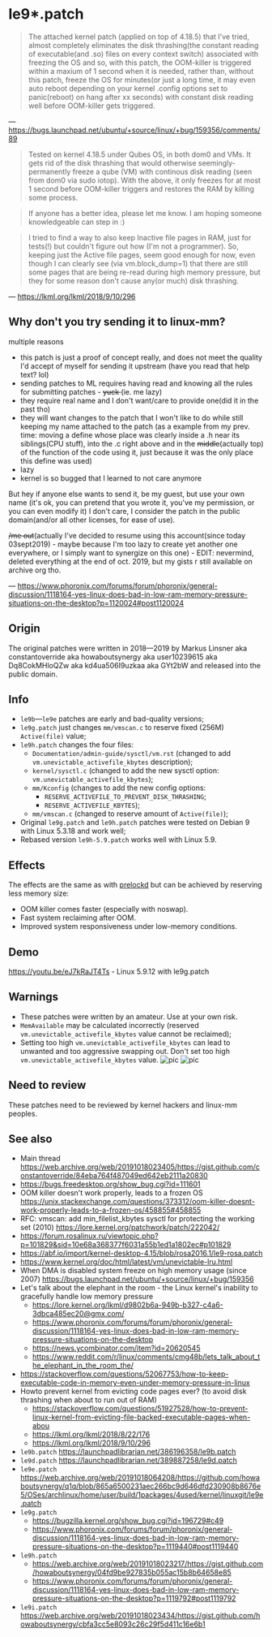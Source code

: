 # le9*.patch

> The attached kernel patch (applied on top of 4.18.5) that I've tried, almost completely eliminates the disk thrashing(the constant reading of executable(and .so) files on every context switch) associated with freezing the OS and so, with this patch, the OOM-killer is triggered within a maxium of 1 second when it is needed, rather than, without this patch, freeze the OS for minutes(or just a long time, it may even auto reboot depending on your kernel .config options set to panic(reboot) on hang after xx seconds) with constant disk reading well before OOM-killer gets triggered.

— https://bugs.launchpad.net/ubuntu/+source/linux/+bug/159356/comments/89

> Tested on kernel 4.18.5 under Qubes OS, in both dom0 and VMs. It gets
> rid of the disk thrashing that would otherwise seemingly-permanently
> freeze a qube (VM) with continous disk reading (seen from dom0 via
> sudo iotop). With the above, it only freezes for at most 1 second
> before OOM-killer triggers and restores the RAM by killing some
> process.

> If anyone has a better idea, please let me know. I am hoping someone
> knowledgeable can step in :)

> I tried to find a way to also keep Inactive file pages in RAM, just
> for tests(!) but couldn't figure out how (I'm not a programmer).
> So, keeping just the Active file pages, seem good enough for now, even
> though I can clearly see (via vm.block_dump=1) that there are still
> some pages that are being re-read during high memory pressure, but
> they for some reason don't cause any(or much) disk thrashing.

— https://lkml.org/lkml/2018/9/10/296

## Why don't you try sending it to linux-mm?

multiple reasons
* this patch is just a proof of concept really, and does not meet the quality I'd accept of myself for sending it upstream (have you read that help text? lol)
* sending patches to ML requires having read and knowing all the rules for submitting patches - <s>yuck </s>(ie. me lazy)
* they require real name and I don't want/care to provide one(did it in the past tho)
* they will want changes to the patch that I won't like to do while still keeping my name attached to the patch (as a example from my prev. time: moving a define whose place was clearly inside a .h near its siblings(CPU stuff), into the .c right above and in the <s>middle</s>(actually top) of the function of the code using it, just because it was the only place this define was used)
* lazy
* kernel is so bugged that I learned to not care anymore

But hey if anyone else wants to send it, be my guest, but use your own name (it's ok, you can pretend that you wrote it, you've my permission, or you can even modify it)
I don't care, I consider the patch in the public domain(and/or all other licenses, for ease of use).

<s>/me out</s>(actually I've decided to resume using this account(since today 03sept2019) - maybe because I'm too lazy to create yet another one everywhere, or I simply want to synergize on this one) - EDIT: nevermind, deleted everything at the end of oct. 2019, but my gists r still available on archive org tho.

— https://www.phoronix.com/forums/forum/phoronix/general-discussion/1118164-yes-linux-does-bad-in-low-ram-memory-pressure-situations-on-the-desktop?p=1120024#post1120024

## Origin

The original patches were written in 2018—2019 by Markus Linsner aka constantoverride aka howaboutsynergy aka user10239615 aka Dq8CokMHloQZw aka kd4ua506I9uzkaa aka GYt2bW and released into the public domain.

## Info

- `le9b`—`le9e` patches are early and bad-quality versions;
- `le9g.patch` just changes `mm/vmscan.c` to reserve fixed (256M) `Active(file)` value;
- `le9h.patch` changes the four files:
    - `Documentation/admin-guide/sysctl/vm.rst` (changed to add `vm.unevictable_activefile_kbytes` description);
    - `kernel/sysctl.c` (changed to add the new sysctl option: `vm.unevictable_activefile_kbytes`);
    - `mm/Kconfig` (changes to add the new config options:
        - `RESERVE_ACTIVEFILE_TO_PREVENT_DISK_THRASHING`;
        - `RESERVE_ACTIVEFILE_KBYTES`);
    - `mm/vmscan.c` (changed to reserve amount of `Active(file)`);
- Original `le9g.patch` and `le9h.patch` patches were tested on Debian 9 with Linux 5.3.18 and work well;
- Rebased version `le9h-5.9.patch` works well with Linux 5.9.

## Effects

The effects are the same as with [prelockd](https://github.com/hakavlad/prelockd) but can be achieved by reserving less memory size:
- OOM killer comes faster (especially with noswap).
- Fast system reclaiming after OOM.
- Improved system responsiveness under low-memory conditions.

## Demo

https://youtu.be/eJ7kRaJT4Ts - Linux 5.9.12 with le9g.patch

## Warnings

- These patches were written by an amateur. Use at your own risk.
- `MemAvailable` may be calculated incorrectly (reserved `vm.unevictable_activefile_kbytes` value cannot be reclaimed);
- Setting too high `vm.unevictable_activefile_kbytes` can lead to unwanted and too aggressive swapping out. Don't set too high `vm.unevictable_activefile_kbytes` value.
![pic](https://i.ibb.co/8cNsJXT/Virtual-Box-deb9-2-09-12-2020-23-31-54.png)
![pic](https://i.ibb.co/9p9q698/Virtual-Box-deb9-2-09-12-2020-23-33-42.png)

## Need to review 

These patches need to be reviewed by kernel hackers and linux-mm peoples.

## See also

- Main thread https://web.archive.org/web/20191018023405/https://gist.github.com/constantoverride/84eba764f487049ed642eb2111a20830
- https://bugs.freedesktop.org/show_bug.cgi?id=111601
- OOM killer doesn't work properly, leads to a frozen OS https://unix.stackexchange.com/questions/373312/oom-killer-doesnt-work-properly-leads-to-a-frozen-os/458855#458855
- RFC: vmscan: add min_filelist_kbytes sysctl for protecting the working set (2010) https://lore.kernel.org/patchwork/patch/222042/
- https://forum.rosalinux.ru/viewtopic.php?p=101829&sid=10e68a368377f6031a55b1ed1a1802ec#p101829
- https://abf.io/import/kernel-desktop-4.15/blob/rosa2016.1/le9-rosa.patch
- https://www.kernel.org/doc/html/latest/vm/unevictable-lru.html
- When DMA is disabled system freeze on high memory usage (since 2007) https://bugs.launchpad.net/ubuntu/+source/linux/+bug/159356
- Let's talk about the elephant in the room - the Linux kernel's inability to gracefully handle low memory pressure
    - https://lore.kernel.org/lkml/d9802b6a-949b-b327-c4a6-3dbca485ec20@gmx.com/
    - https://www.phoronix.com/forums/forum/phoronix/general-discussion/1118164-yes-linux-does-bad-in-low-ram-memory-pressure-situations-on-the-desktop
    - https://news.ycombinator.com/item?id=20620545
    - https://www.reddit.com/r/linux/comments/cmg48b/lets_talk_about_the_elephant_in_the_room_the/
- https://stackoverflow.com/questions/52067753/how-to-keep-executable-code-in-memory-even-under-memory-pressure-in-linux
- Howto prevent kernel from evicting code pages ever? (to avoid disk thrashing when about to run out of RAM)
    - https://stackoverflow.com/questions/51927528/how-to-prevent-linux-kernel-from-evicting-file-backed-executable-pages-when-abou
    - https://lkml.org/lkml/2018/8/22/176
    - https://lkml.org/lkml/2018/9/10/296
- `le9b.patch` https://launchpadlibrarian.net/386196358/le9b.patch
- `le9d.patch` https://launchpadlibrarian.net/389887258/le9d.patch
- `le9e.patch` https://web.archive.org/web/20191018064208/https://github.com/howaboutsynergy/q1q/blob/865a6500231aec266bc9d646dfd230908b8676e5/OSes/archlinux/home/user/build/1packages/4used/kernel/linuxgit/le9e.patch
- `le9g.patch`
    - https://bugzilla.kernel.org/show_bug.cgi?id=196729#c49
    - https://www.phoronix.com/forums/forum/phoronix/general-discussion/1118164-yes-linux-does-bad-in-low-ram-memory-pressure-situations-on-the-desktop?p=1119440#post1119440
- `le9h.patch`
    - https://web.archive.org/web/20191018023217/https://gist.github.com/howaboutsynergy/04fd9be927835b055ac15b8b64658e85
    - https://www.phoronix.com/forums/forum/phoronix/general-discussion/1118164-yes-linux-does-bad-in-low-ram-memory-pressure-situations-on-the-desktop?p=1119792#post1119792
- `le9i.patch` https://web.archive.org/web/20191018023434/https://gist.github.com/howaboutsynergy/cbfa3cc5e8093c26c29f5d411c16e6b1

